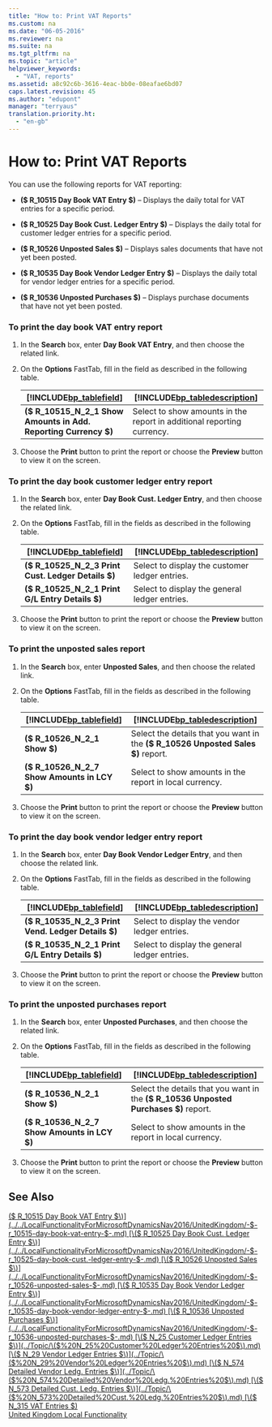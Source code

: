 ```yaml
---
title: "How to: Print VAT Reports"
ms.custom: na
ms.date: "06-05-2016"
ms.reviewer: na
ms.suite: na
ms.tgt_pltfrm: na
ms.topic: "article"
helpviewer_keywords: 
  - "VAT, reports"
ms.assetid: a8c92c6b-3616-4eac-bb0e-08eafae6bd07
caps.latest.revision: 45
ms.author: "edupont"
manager: "terryaus"
translation.priority.ht: 
  - "en-gb"
---
```

# How to: Print VAT Reports
You can use the following reports for VAT reporting:  
  
-   **\($ R\_10515 Day Book VAT Entry $\)** – Displays the daily total for VAT entries for a specific period.  
  
-   **\($ R\_10525 Day Book Cust. Ledger Entry $\)** – Displays the daily total for customer ledger entries for a specific period.  
  
-   **\($ R\_10526 Unposted Sales $\)** – Displays sales documents that have not yet been posted.  
  
-   **\($ R\_10535 Day Book Vendor Ledger Entry $\)** – Displays the daily total for vendor ledger entries for a specific period.  
  
-   **\($ R\_10536 Unposted Purchases $\)** – Displays purchase documents that have not yet been posted.  
  
### To print the day book VAT entry report  
  
1.  In the **Search** box, enter **Day Book VAT Entry**, and then choose the related link.  
  
2.  On the **Options** FastTab, fill in the field as described in the following table.  
  
    |[!INCLUDE[bp_tablefield](../../ApplicationDesign/includes/bp_tablefield_md.md)]|[!INCLUDE[bp_tabledescription](../../ApplicationDesign/includes/bp_tabledescription_md.md)]|  
    |---------------------------------|---------------------------------------|  
    |**\($ R\_10515\_N\_2\_1 Show Amounts in Add. Reporting Currency $\)**|Select to show amounts in the report in additional reporting currency.|  
  
3.  Choose the **Print** button to print the report or choose the **Preview** button to view it on the screen.  
  
### To print the day book customer ledger entry report  
  
1.  In the **Search** box, enter **Day Book Cust. Ledger Entry**, and then choose the related link.  
  
2.  On the **Options** FastTab, fill in the fields as described in the following table.  
  
    |[!INCLUDE[bp_tablefield](../../ApplicationDesign/includes/bp_tablefield_md.md)]|[!INCLUDE[bp_tabledescription](../../ApplicationDesign/includes/bp_tabledescription_md.md)]|  
    |---------------------------------|---------------------------------------|  
    |**\($ R\_10525\_N\_2\_3 Print Cust. Ledger Details $\)**|Select to display the customer ledger entries.|  
    |**\($ R\_10525\_N\_2\_1 Print G\/L Entry Details $\)**|Select to display the general ledger entries.|  
  
3.  Choose the **Print** button to print the report or choose the **Preview** button to view it on the screen.  
  
### To print the unposted sales report  
  
1.  In the **Search** box, enter **Unposted Sales**, and then choose the related link.  
  
2.  On the **Options** FastTab, fill in the fields as described in the following table.  
  
    |[!INCLUDE[bp_tablefield](../../ApplicationDesign/includes/bp_tablefield_md.md)]|[!INCLUDE[bp_tabledescription](../../ApplicationDesign/includes/bp_tabledescription_md.md)]|  
    |---------------------------------|---------------------------------------|  
    |**\($ R\_10526\_N\_2\_1 Show $\)**|Select the details that you want in the **\($ R\_10526 Unposted Sales $\)** report.|  
    |**\($ R\_10526\_N\_2\_7 Show Amounts in LCY $\)**|Select to show amounts in the report in local currency.|  
  
3.  Choose the **Print** button to print the report or choose the **Preview** button to view it on the screen.  
  
### To print the day book vendor ledger entry report  
  
1.  In the **Search** box, enter **Day Book Vendor Ledger Entry**, and then choose the related link.  
  
2.  On the **Options** FastTab, fill in the fields as described in the following table.  
  
    |[!INCLUDE[bp_tablefield](../../ApplicationDesign/includes/bp_tablefield_md.md)]|[!INCLUDE[bp_tabledescription](../../ApplicationDesign/includes/bp_tabledescription_md.md)]|  
    |---------------------------------|---------------------------------------|  
    |**\($ R\_10535\_N\_2\_3 Print Vend. Ledger Details $\)**|Select to display the vendor ledger entries.|  
    |**\($ R\_10535\_N\_2\_1 Print G\/L Entry Details $\)**|Select to display the general ledger entries.|  
  
3.  Choose the **Print** button to print the report or choose the **Preview** button to view it on the screen.  
  
### To print the unposted purchases report  
  
1.  In the **Search** box, enter **Unposted Purchases**, and then choose the related link.  
  
2.  On the **Options** FastTab, fill in the fields as described in the following table.  
  
    |[!INCLUDE[bp_tablefield](../../ApplicationDesign/includes/bp_tablefield_md.md)]|[!INCLUDE[bp_tabledescription](../../ApplicationDesign/includes/bp_tabledescription_md.md)]|  
    |---------------------------------|---------------------------------------|  
    |**\($ R\_10536\_N\_2\_1 Show $\)**|Select the details that you want in the **\($ R\_10536 Unposted Purchases $\)** report.|  
    |**\($ R\_10536\_N\_2\_7 Show Amounts in LCY $\)**|Select to show amounts in the report in local currency.|  
  
3.  Choose the **Print** button to print the report or choose the **Preview** button to view it on the screen.  
  
## See Also  
 [\($ R\_10515 Day Book VAT Entry $\)](../../LocalFunctionalityForMicrosoftDynamicsNav2016/UnitedKingdom/-$-r_10515-day-book-vat-entry-$-.md)   
 [\($ R\_10525 Day Book Cust. Ledger Entry $\)](../../LocalFunctionalityForMicrosoftDynamicsNav2016/UnitedKingdom/-$-r_10525-day-book-cust.-ledger-entry-$-.md)   
 [\($ R\_10526 Unposted Sales $\)](../../LocalFunctionalityForMicrosoftDynamicsNav2016/UnitedKingdom/-$-r_10526-unposted-sales-$-.md)   
 [\($ R\_10535 Day Book Vendor Ledger Entry $\)](../../LocalFunctionalityForMicrosoftDynamicsNav2016/UnitedKingdom/-$-r_10535-day-book-vendor-ledger-entry-$-.md)   
 [\($ R\_10536 Unposted Purchases $\)](../../LocalFunctionalityForMicrosoftDynamicsNav2016/UnitedKingdom/-$-r_10536-unposted-purchases-$-.md)   
 [\($ N\_25 Customer Ledger Entries $\)](../Topic/\($%20N_25%20Customer%20Ledger%20Entries%20$\).md)   
 [\($ N\_29 Vendor Ledger Entries $\)](../Topic/\($%20N_29%20Vendor%20Ledger%20Entries%20$\).md)   
 [\($ N\_574 Detailed Vendor Ledg. Entries $\)](../Topic/\($%20N_574%20Detailed%20Vendor%20Ledg.%20Entries%20$\).md)   
 [\($ N\_573 Detailed Cust. Ledg. Entries $\)](../Topic/\($%20N_573%20Detailed%20Cust.%20Ledg.%20Entries%20$\).md)   
 [\($ N\_315 VAT Entries $\)](assetId:///565c1d1c-6dfe-4513-96e8-47101bb77390)   
 [United Kingdom Local Functionality](../../LocalFunctionalityForMicrosoftDynamicsNav2016/UnitedKingdom/united-kingdom-local-functionality.md)